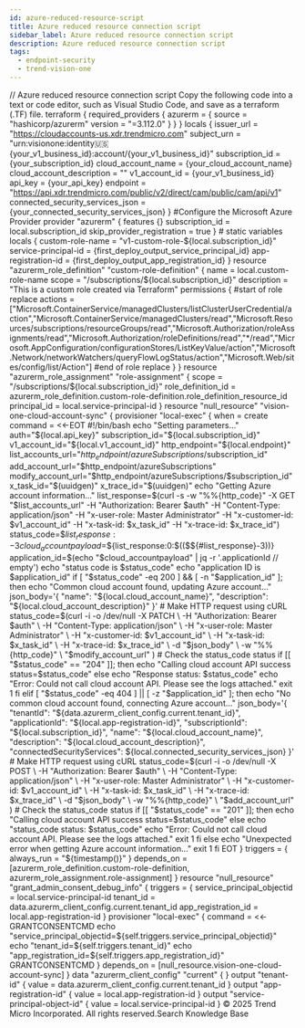 ```yaml
---
id: azure-reduced-resource-script
title: Azure reduced resource connection script
sidebar_label: Azure reduced resource connection script
description: Azure reduced resource connection script
tags:
  - endpoint-security
  - trend-vision-one
---
```


/*<![CDATA[*/ $('#title').html($('meta[name=map-description]').attr('content')); /*]]>*/ Azure reduced resource connection script Copy the following code into a text or code editor, such as Visual Studio Code, and save as a terraform (.TF) file. terraform { required_providers { azurerm = { source = "hashicorp/azurerm" version = "=3.112.0" } } } locals { issuer_url = "https://cloudaccounts-us.xdr.trendmicro.com" subject_urn = "urn:visionone:identity:us:{your_v1_business_id}:account/{your_v1_business_id}" subscription_id = {your_subscription_id} cloud_account_name = {your_cloud_account_name} cloud_account_description = "" v1_account_id = {your_v1_business_id} api_key = {your_api_key} endpoint = "https://api.xdr.trendmicro.com/public/v2/direct/cam/public/cam/api/v1" connected_security_services_json = {your_connected_security_services_json} } #Configure the Microsoft Azure Provider provider "azurerm" { features {} subscription_id = local.subscription_id skip_provider_registration = true } # static variables locals { custom-role-name = "v1-custom-role-${local.subscription_id}" service-principal-id = {first_deploy_output_service_principal_id} app-registration-id = {first_deploy_output_app_registration_id} } resource "azurerm_role_definition" "custom-role-definition" { name = local.custom-role-name scope = "/subscriptions/${local.subscription_id}" description = "This is a custom role created via Terraform" permissions { #start of role replace actions = ["Microsoft.ContainerService/managedClusters/listClusterUserCredential/action","Microsoft.ContainerService/managedClusters/read","Microsoft.Resources/subscriptions/resourceGroups/read","Microsoft.Authorization/roleAssignments/read","Microsoft.Authorization/roleDefinitions/read","*/read","Microsoft.AppConfiguration/configurationStores/ListKeyValue/action","Microsoft.Network/networkWatchers/queryFlowLogStatus/action","Microsoft.Web/sites/config/list/Action"] #end of role replace } } resource "azurerm_role_assignment" "role-assignment" { scope = "/subscriptions/${local.subscription_id}" role_definition_id = azurerm_role_definition.custom-role-definition.role_definition_resource_id principal_id = local.service-principal-id } resource "null_resource" "vision-one-cloud-account-sync" { provisioner "local-exec" { when = create command = <<-EOT #!/bin/bash echo "Setting parameters..." auth="${local.api_key}" subscription_id="${local.subscription_id}" v1_account_id="${local.v1_account_id}" http_endpoint="${local.endpoint}" list_accounts_url="$http_endpoint/azureSubscriptions/$subscription_id" add_account_url="$http_endpoint/azureSubscriptions" modify_account_url="$http_endpoint/azureSubscriptions/$subscription_id" x_task_id="$(uuidgen)" x_trace_id="$(uuidgen)" echo "Getting Azure account information..." list_response=$(curl -s -w "%%{http_code}" -X GET "$list_accounts_url" -H "Authorization: Bearer $auth" -H "Content-Type: application/json" -H "x-user-role: Master Administrator" -H "x-customer-id: $v1_account_id" -H "x-task-id: $x_task_id" -H "x-trace-id: $x_trace_id") status_code=$${list_response: -3} cloud_accountpayload=$${list_response:0:$(($${#list_response}-3))} application_id=$(echo "$cloud_accountpayload" | jq -r '.applicationId // empty') echo "status code is $status_code" echo "application ID is $application_id" if [ "$status_code" -eq 200 ] && [ -n "$application_id" ]; then echo "Common cloud account found, updating Azure account..." json_body='{ "name": "${local.cloud_account_name}", "description": "${local.cloud_account_description}" }' # Make HTTP request using cURL status_code=$(curl -i -o /dev/null -X PATCH \ -H "Authorization: Bearer $auth" \ -H "Content-Type: application/json" \ -H "x-user-role: Master Administrator" \ -H "x-customer-id: $v1_account_id" \ -H "x-task-id: $x_task_id" \ -H "x-trace-id: $x_trace_id" \ -d "$json_body" \ -w "%%{http_code}" \ "$modify_account_url" ) # Check the status_code status if [[ "$status_code" == "204" ]]; then echo "Calling cloud account API success status=$status_code" else echo "Response status: $status_code" echo "Error: Could not call cloud account API. Please see the logs attached." exit 1 fi elif [ "$status_code" -eq 404 ] || [ -z "$application_id" ]; then echo "No common cloud account found, connecting Azure account..." json_body='{ "tenantId": "${data.azurerm_client_config.current.tenant_id}", "applicationId": "${local.app-registration-id}", "subscriptionId": "${local.subscription_id}", "name": "${local.cloud_account_name}", "description": "${local.cloud_account_description}", "connectedSecurityServices": ${local.connected_security_services_json} }' # Make HTTP request using cURL status_code=$(curl -i -o /dev/null -X POST \ -H "Authorization: Bearer $auth" \ -H "Content-Type: application/json" \ -H "x-user-role: Master Administrator" \ -H "x-customer-id: $v1_account_id" \ -H "x-task-id: $x_task_id" \ -H "x-trace-id: $x_trace_id" \ -d "$json_body" \ -w "%%{http_code}" \ "$add_account_url" ) # Check the status_code status if [[ "$status_code" == "201" ]]; then echo "Calling cloud account API success status=$status_code" else echo "status_code status: $status_code" echo "Error: Could not call cloud account API. Please see the logs attached." exit 1 fi else echo "Unexpected error when getting Azure account information..." exit 1 fi EOT } triggers = { always_run = "${timestamp()}" } depends_on = [azurerm_role_definition.custom-role-definition, azurerm_role_assignment.role-assignment] } resource "null_resource" "grant_admin_consent_debug_info" { triggers = { service_principal_objectid = local.service-principal-id tenant_id = data.azurerm_client_config.current.tenant_id app_registration_id = local.app-registration-id } provisioner "local-exec" { command = <<-GRANTCONSENTCMD echo "service_principal_objectid=${self.triggers.service_principal_objectid}" echo "tenant_id=${self.triggers.tenant_id}" echo "app_registration_id=${self.triggers.app_registration_id}" GRANTCONSENTCMD } depends_on = [null_resource.vision-one-cloud-account-sync] } data "azurerm_client_config" "current" { } output "tenant-id" { value = data.azurerm_client_config.current.tenant_id } output "app-registration-id" { value = local.app-registration-id } output "service-principal-object-id" { value = local.service-principal-id } © 2025 Trend Micro Incorporated. All rights reserved.Search Knowledge Base